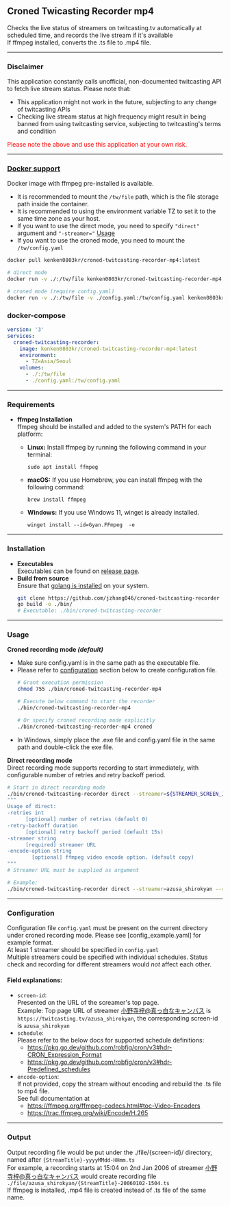 ## **Croned Twicasting Recorder mp4**

Checks the live status of streamers on twitcasting.tv automatically at scheduled time, and records the live stream if
it's available  
If ffmpeg installed, converts the .ts file to .mp4 file.

---

### **Disclaimer**

This application constantly calls unofficial, non-documented twitcasting API to fetch live stream status. Please note
that:

* This application might not work in the future, subjecting to any change of twitcasting APIs
* Checking live stream status at high frequency might result in being banned from using twitcasting service, subjecting
  to twitcasting's terms and condition

<span style="color:red">Please note the above and use this application at your own risk. </span>

---

### [Docker support](https://hub.docker.com/r/kenken0803kr/croned-twitcasting-recorder-mp4/tags)
Docker image with ffmpeg pre-installed is available.
* It is recommended to mount the `/tw/file` path, which is the file storage path inside the container.
* It is recommended to using the environment variable TZ to set it to the same time zone as your host.
* If you want to use the direct mode, you need to specify `"direct"` argument and `"-streamer="`  [Usage](#usage)
* If you want to use the croned mode, you need to mount the `/tw/config.yaml`

```Bash
docker pull kenken0803kr/croned-twitcasting-recorder-mp4:latest

# direct mode
docker run -v ./:/tw/file kenken0803kr/croned-twitcasting-recorder-mp4 direct -streamer=azusa_shirokyan

# croned mode (require config.yaml)
docker run -v ./:/tw/file -v ./config.yaml:/tw/config.yaml kenken0803kr/croned-twitcasting-recorder-mp4
```


### docker-compose
```yaml
version: '3'
services:
  croned-twitcasting-recorder:
    image: kenken0803kr/croned-twitcasting-recorder-mp4:latest
    environment:
      - TZ=Asia/Seoul
    volumes:
      - ./:/tw/file
      - ./config.yaml:/tw/config.yaml

```

---

### **Requirements**

* **ffmpeg Installation**   
  ffmpeg should be installed and added to the system's PATH for each platform:
    - **Linux:** Install ffmpeg by running the following command in your terminal:
      ```
      sudo apt install ffmpeg
      ```

    - **macOS:** If you use Homebrew, you can install ffmpeg with the following command:
      ```
      brew install ffmpeg
      ```

    - **Windows:** If you use Windows 11, winget is already installed.
      ```
      winget install --id=Gyan.FFmpeg  -e
      ```

---

### **Installation**

* **Executables**   
  Executables can be found on [release page](https://github.com/KENKEN0803/croned-twitcasting-recorder-mp4/releases).
* **Build from source**   
  Ensure that [golang is installed](https://golang.org/doc/install) on your system.
  ```Bash
  git clone https://github.com/jzhang046/croned-twitcasting-recorder && cd croned-twitcasting-recorder
  go build -o ./bin/
  # Executable: ./bin/croned-twitcasting-recorder
  ```

--- 

### **Usage**

**Croned recording mode _(default)_**  
* Make sure config.yaml is in the same path as the executable file.
* Please refer to [configuration](#configuration) section below to create configuration file.
  ```Bash
  # Grant execution permission
  chmod 755 ./bin/croned-twitcasting-recorder-mp4
  
  # Execute below command to start the recorder
  ./bin/croned-twitcasting-recorder-mp4

  # Or specify croned recording mode explicitly 
  ./bin/croned-twitcasting-recorder-mp4 croned
  ```
* In Windows, simply place the .exe file and config.yaml file in the same path and double-click the exe file.


**Direct recording mode**  
  Direct recording mode supports recording to start immediately, with configurable number of retries and retry backoff
  period.
  ```Bash
  # Start in direct recording mode  
  ./bin/croned-twitcasting-recorder direct --streamer=${STREAMER_SCREEN_ID}
  """
  Usage of direct:
  -retries int
    	[optional] number of retries (default 0)
  -retry-backoff duration
    	[optional] retry backoff period (default 15s)
  -streamer string
    	[required] streamer URL
  -encode-option string
          [optional] ffmpeg video encode option. (default copy)
  """
  # Streamer URL must be supplied as argument 

  # Example: 
  ./bin/croned-twitcasting-recorder direct --streamer=azusa_shirokyan --retries=10 --retry-backoff=1m --encode-option="libx265 -preset ultrafast"
  ```

---

### **Configuration**

Configuration file `config.yaml` must be present on the current directory under croned recording mode. Please
see [config_example.yaml] for example format.  
At least 1 streamer should be specified in `config.yaml`  
Multiple streamers could be specified with individual schedules. Status check and recording for different streamers
would _not_ affect each other.

#### Field explanations:

+ `screen-id`:  
  Presented on the URL of the screamer's top page.  
  Example: Top page URL of streamer [小野寺梓@真っ白なキャンバス](https://twitcasting.tv/azusa_shirokyan)
  is `https://twitcasting.tv/azusa_shirokyan`, the corresponding screen-id is `azusa_shirokyan`
+ `schedule`:   
  Please refer to the below docs for supported schedule definitions:
    - https://pkg.go.dev/github.com/robfig/cron/v3#hdr-CRON_Expression_Format
    - https://pkg.go.dev/github.com/robfig/cron/v3#hdr-Predefined_schedules
+ `encode-option`:  
  If not provided, copy the stream without encoding and rebuild the .ts file to mp4 file.  
  See full documentation at
    - https://ffmpeg.org/ffmpeg-codecs.html#toc-Video-Encoders
    - https://trac.ffmpeg.org/wiki/Encode/H.265

---

### **Output**

Output recording file would be put under the ./file/{screen-id}/ directory, named
after `{StreamTitle}-yyyyMMdd-HHmm.ts`  
For example, a recording starts at 15:04 on 2nd Jan 2006 of
streamer [小野寺梓@真っ白なキャンバス](https://twitcasting.tv/azusa_shirokyan) would create recording
file `./file/azusa_shirokyan/{StreamTitle}-20060102-1504.ts`  
If ffmpeg is installed, .mp4 file is created instead of .ts file of the same name.
